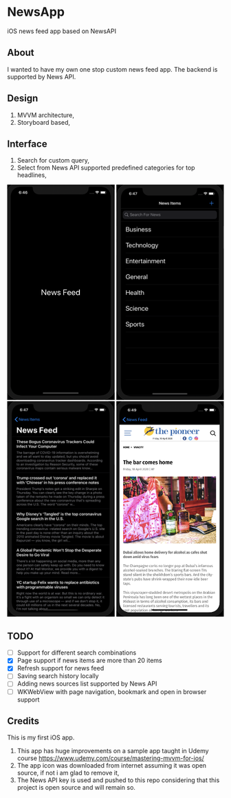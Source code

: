 # NewsApp
iOS news feed app based on NewsAPI

## About 
I wanted to have my own one stop custom news feed app. The backend is supported by News API.

## Design
1. MVVM architecture,
2. Storyboard based,

## Interface
1. Search for custom query,
2. Select from News API supported predefined categories for top headlines,

<img src=screenshots/Launch-Screen.png height=500, width=250>
<img src=screenshots/News-Items.png height=500, width=250>
<img src=screenshots/News-Feed.png height=500, width=250> 
<img src=screenshots/Web-View.png height=500, width=250>

## TODO
- [ ] Support for different search combinations
- [x] Page support if news items are more than 20 items
- [x] Refresh support for news feed 
- [ ] Saving search history locally
- [ ] Adding news sources list supported by News API
- [ ] WKWebView with page navigation, bookmark and open in browser support

## Credits
This is my first iOS app. 
1. This app has huge improvements on a sample app taught in Udemy course https://www.udemy.com/course/mastering-mvvm-for-ios/
2. The app icon was downloaded from internet assuming it was open source, if not i am glad to remove it,
3. The News API key is used and pushed to this repo considering that this project is open source and will remain so.
